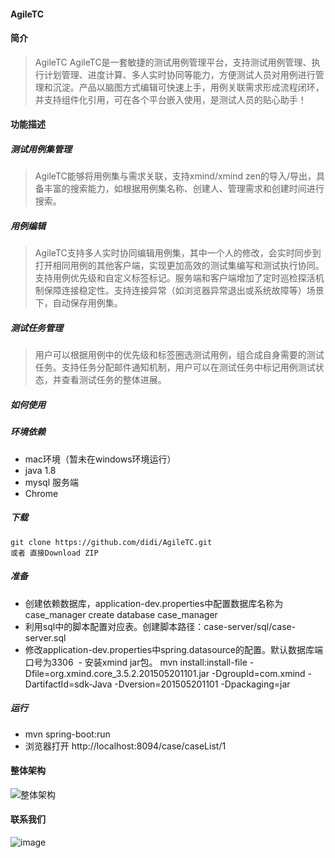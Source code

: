 #### AgileTC
#### 简介

>AgileTC AgileTC是一套敏捷的测试用例管理平台，支持测试用例管理、执行计划管理、进度计算、多人实时协同等能力，方便测试人员对用例进行管理和沉淀。产品以脑图方式编辑可快速上手，用例关联需求形成流程闭环，并支持组件化引用，可在各个平台嵌入使用，是测试人员的贴心助手！

#### 功能描述

##### 测试用例集管理
>AgileTC能够将用例集与需求关联，支持xmind/xmind zen的导入/导出，具备丰富的搜索能力，如根据用例集名称、创建人、管理需求和创建时间进行搜索。

##### 用例编辑
>AgileTC支持多人实时协同编辑用例集，其中一个人的修改，会实时同步到打开相同用例的其他客户端，实现更加高效的测试集编写和测试执行协同。支持用例优先级和自定义标签标记。服务端和客户端增加了定时巡检探活机制保障连接稳定性。支持连接异常（如浏览器异常退出或系统故障等）场景下，自动保存用例集。

##### 测试任务管理
>用户可以根据用例中的优先级和标签圈选测试用例，组合成自身需要的测试任务。支持任务分配邮件通知机制，用户可以在测试任务中标记用例测试状态，并查看测试任务的整体进展。

##### 如何使用
##### 环境依赖
- mac环境（暂未在windows环境运行） 
- java 1.8 
- mysql 服务端 
- Chrome

##### 下载
```
git clone https://github.com/didi/AgileTC.git 
或者 直接Download ZIP
```

##### 准备
- 创建依赖数据库，application-dev.properties中配置数据库名称为case_manager create database case_manager 
- 利用sql中的脚本配置对应表。创建脚本路径：case-server/sql/case-server.sql 
- 修改application-dev.properties中spring.datasource的配置。默认数据库端口号为3306 
- 安装xmind jar包。 mvn install:install-file -Dfile=org.xmind.core_3.5.2.201505201101.jar -DgroupId=com.xmind -DartifactId=sdk-Java -Dversion=201505201101 -Dpackaging=jar

##### 运行
- mvn spring-boot:run 
- 浏览器打开 http://localhost:8094/case/caseList/1

#### 整体架构
![整体架构](https://dpubstatic.udache.com/static/dpubimg/f1f36dbd-d85a-452e-85d6-47738aa3f459.png)

#### 联系我们
![image](https://dpubstatic.udache.com/static/dpubimg/12d91285-ab4c-406b-97ab-d68199ef09c2.png)
